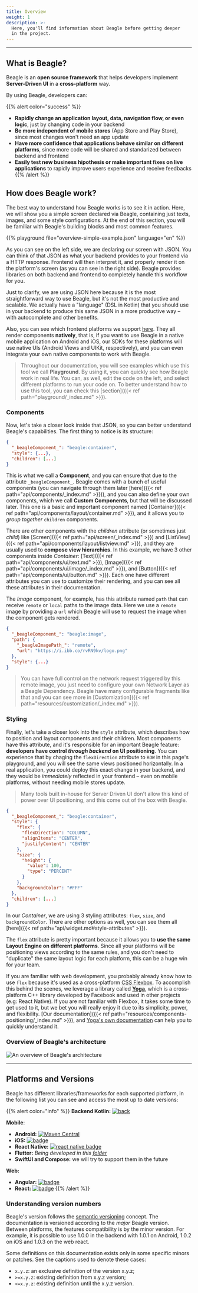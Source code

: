 ```yaml
---
title: Overview
weight: 1
description: >-
  Here, you'll find information about Beagle before getting deeper
  in the project.
---
```


---

## What is Beagle?

Beagle is an **open source framework** that helps developers implement **Server-Driven UI** in a **cross-platform** way.

By using Beagle, developers can:

{{% alert color="success" %}}
- **Rapidly change an application layout, data, navigation flow, or even logic**, just by changing code in your backend
- **Be more independent of mobile stores** (App Store and Play Store), since most changes won't need an app update
- **Have more confidence that applications behave similar on different platforms**, since more code will be shared and standarized between backend and frontend
- **Easily test new business hipothesis or make important fixes on live applications** to rapidly improve users experience and receive feedbacks
{{% /alert %}}

## How does Beagle work?

The best way to understand how Beagle works is to see it in action. Here, we will show you a simple screen declared via Beagle, containing just texts, images, and some style configurations. At the end of this section, you will be familiar with Beagle's building blocks and most common features.

<!-- json-playground:overview-simple-example.json
{
  "_beagleComponent_": "beagle:container",
  "style": {
    "flex": {
      "flexDirection": "COLUMN",
      "alignItems": "CENTER",
      "justifyContent": "CENTER"
    },
    "size": {
      "height": {
        "value": 100,
        "type": "PERCENT"
      }
    },
    "backgroundColor": "#FFF"
  },
  "children": [
    {
      "_beagleComponent_": "beagle:image",
      "path": {
        "_beagleImagePath_": "remote",
        "url": "https://i.ibb.co/rvRN9kv/logo.png"
      },
      "style": {
        "size": {
          "width": {
            "value": 242,
            "type": "REAL"
          },
          "height": {
            "value": 225,
            "type": "REAL"
          }
        }
      }
    },
    {
      "_beagleComponent_": "beagle:text",
      "text": "Welcome to Beagle playground! \nUse the left panel to start coding!",
      "textColor": "#000",
      "alignment": "CENTER",
      "style": {
        "margin": {
          "all": {
            "value": 40,
            "type": "REAL"
          }
        }
      }
    },
    {
      "_beagleComponent_": "beagle:button",
      "text": "Click here to show an Alert",
      "onPress": [
        {
          "_beagleAction_": "beagle:alert",
          "title": "My Title",
          "message": "Alert message"
        }
      ]
    }
  ]
}
-->

{{% playground file="overview-simple-example.json" language="en" %}}

As you can see on the left side, we are declaring our screen with JSON. You can think of that JSON as what your backend provides to your frontend via a HTTP response. Frontend will then interpret it, and properly render it on the platform's screen (as you can see in the right side). Beagle provides libraries on both backend and frontend to completely handle this workflow for you.

Just to clarify, we are using JSON here because it is the most straightforward way to use Beagle, but it's not the most productive and scalable. We actually have a "language" (DSL in Kotlin) that you should use in your backend to produce this same JSON in a more productive way – with autocomplete and other benefits.

Also, you can see which frontend platforms we support [here](#platforms-and-versions). They all render components **natively**, that is, if you want to use Beagle in a native mobile application on Android and iOS, our SDKs for these platforms will use native UIs (Android Views and UIKit, respectively), and you can even integrate your own native components to work with Beagle.

> Throughout our documentation, you will see examples which use this tool we call **Playground**. By using it, you can quickly see how Beagle work in real life. You can, as well, edit the code on the left, and select different platforms to run your code on. To better understand how to use this tool, you can check this [section]({{< ref path="playground/_index.md" >}}).

### Components

Now, let's take a closer look inside that JSON, so you can better understand Beagle's capabilities. The first thing to notice is its structure:

```json
{
  "_beagleComponent_": "beagle:container",
  "style": {...},
  "children": [...]
}
```

This is what we call a **Component**, and you can ensure that due to the attribute `_beagleComponent_`. Beagle comes with a bunch of useful components (you can navigate through them later [here]({{< ref path="api/components/_index.md" >}})), and you can also define your own components, which we call **Custom Components**, but that will be discussed later. This one is a basic and important component named [Container]({{< ref path="api/components/layout/container.md" >}}), and it allows you to *group together* `children` components.

There are other components with the *children* attribute (or sometimes just *child*) like [Screen]({{< ref path="api/screen/_index.md" >}}) and [ListView]({{< ref path="api/components/layout/listview.md" >}}), and they are usually used to **compose view hierarchies**. In this example, we have 3 other components inside *Container*: [Text]({{< ref path="api/components/ui/text.md" >}}), [Image]({{< ref path="api/components/ui/image/_index.md" >}}), and [Button]({{< ref path="api/components/ui/button.md" >}}). Each one have different attributes you can use to customize their rendering, and you can see all these attributes in their documentation.

The *Image* component, for example, has this attribute named `path` that can receive `remote` or `local` paths to the image data. Here we use a `remote` image by providing a `url` which Beagle will use to request the image when the component gets rendered.

```json
{
  "_beagleComponent_": "beagle:image",
  "path": {
    "_beagleImagePath_": "remote",
    "url": "https://i.ibb.co/rvRN9kv/logo.png"
  },
  "style": {...}
}
```

> You can have full control on the network request triggered by this remote image, you just need to configure your own Network Layer as a Beagle Dependency. Beagle have many configurable fragments like that and you can see more in [Customization]({{< ref path="resources/customization/_index.md" >}}).

### Styling

Finally, let's take a closer look into the `style` attribute, which describes how to position and layout components and their children. Most components have this attribute, and it's responsible for an important Beagle feature: **developers have control *through backend* on UI positioning**. You can experience that by chaging the `flexDirection` attribute to `ROW` in this page's playground, and you will see the same views positioned horizontally. In a real application, you could deploy this exact change in your backend, and they would be *immediately* reflected in your frontend – even on mobile platforms, without needing mobile stores update.

> Many tools built in-house for Server Driven UI don't allow this kind of power over UI positioning, and this come out of the box with Beagle.

```json
{
  "_beagleComponent_": "beagle:container",
  "style": {
    "flex": {
      "flexDirection": "COLUMN",
      "alignItems": "CENTER",
      "justifyContent": "CENTER"
    },
    "size": {
      "height": {
        "value": 100,
        "type": "PERCENT"
      }
    },
    "backgroundColor": "#FFF"
  },
  "children": [...]
}
```

In our *Container*, we are using 3 styling attributes: `flex`, `size`, and `backgroundColor`. There are other options as well, you can see them all [here]({{< ref path="api/widget.md#style-attributes" >}}).

The `flex` attribute is pretty important because it allows you to **use the same Layout Engine on different platforms**. Since all your platforms will be positioning views according to the same rules, and you don't need to "duplicate" the same layout logic for each platform, this can be a huge win for your team.

If you are familiar with web development, you probably already know how to use `flex` because it's used as a cross-platform [CSS Flexbox](https://www.w3schools.com/css/css3_flexbox.asp). To accomplish this behind the scenes, we leverage a library called [**Yoga**](https://yogalayout.com), which is a cross-platform C++ library developed by Facebook and used in other projects (e.g: React Native). If you are not familiar with Flexbox, it takes some time to get used to it, but we bet you will really enjoy it due to its simplicity, power, and flexibility. [Our documentation]({{< ref path="resources/components-positioning/_index.md" >}}), and [Yoga's own documentation](https://yogalayout.com/docs) can help you to quickly understand it.

### Overview of Beagle's architecture

![An overview of Beagle's architecture](/shared/beaglemobileback.png)

---

## Platforms and Versions

Beagle has different libraries/frameworks for each supported platform, in the following list you can see and access the most up to date versions:

{{% alert color="info" %}}
**Backend Kotlin:** [![back](https://camo.githubusercontent.com/27998a386042ecb2cae7b9f09ae159bd07c935bd/68747470733a2f2f696d672e736869656c64732e696f2f6d6176656e2d63656e7472616c2f762f62722e636f6d2e7a75702e626561676c652f6672616d65776f726b)](https://mvnrepository.com/artifact/br.com.zup.beagle/framework)

**Mobile**:

- **Android:** [![Maven Central](https://img.shields.io/maven-central/v/br.com.zup.beagle/android)](https://mvnrepository.com/artifact/br.com.zup.beagle/android)
- **iOS:** [![badge](https://img.shields.io/cocoapods/v/Beagle)](https://cocoapods.org/pods/Beagle)
- **React Native:** [![react native badge](https://img.shields.io/npm/v/@zup-it/beagle-react-native?logo=React)](https://www.npmjs.com/package/@zup-it/beagle-react-native)
- **Flutter:** *Being developed in this [folder](https://github.com/ZupIT/beagle/tree/master/flutter)*
- **SwiftUI and Compose:** we will try to support them in the future

**Web:**

- **Angular:** [![badge](https://img.shields.io/npm/v/@zup-it/beagle-angular?logo=Angular)](https://www.npmjs.com/package/@zup-it/beagle-angular)
- **React:** [![badge](https://img.shields.io/npm/v/@zup-it/beagle-react?logo=React)](https://www.npmjs.com/package/@zup-it/beagle-react)
{{% /alert %}}

### Understanding version numbers

Beagle's version follows the [semantic versioning](https://semver.org/) concept. The documentation is versioned according to the *major* Beagle version. Between platforms, the features compatibility is by the minor version. For example, it is possible to use 1.0.0 in the backend with 1.0.1 on Android, 1.0.2 on iOS and 1.0.3 on the web react.

Some definitions on this documentation exists only in some specific minors or patches. See the captions used to denote these cases:

- `x.y.z`: an exclusive definition of the version x.y.z;
- `>=x.y.z`: existing definition from x.y.z version;
- `<=x.y.z`: existing definition until the x.y.z version.
